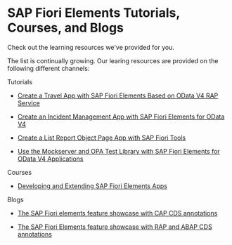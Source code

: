 <!-- loio7715a0167f4443d3a03751be3b3127d1 -->

# SAP Fiori Elements Tutorials, Courses, and Blogs

Check out the learning resources we've provided for you.

The list is continually growing. Our learing resources are provided on the following different channels:

Tutorials

-   [Create a Travel App with SAP Fiori Elements Based on OData V4 RAP Service](https://developers.sap.com/group.fiori-tools-odata-v4-travel.html)

-   [Create an Incident Management App with SAP Fiori Elements for OData V4](https://developers.sap.com/group.fiori-tools-odata-v4-incident.html)

-   [Create a List Report Object Page App with SAP Fiori Tools](https://developers.sap.com/group.fiori-tools-lrop.html)

-   [Use the Mockserver and OPA Test Library with SAP Fiori Elements for OData V4 Applications](https://developers.sap.com/group.fiori-elements-mockserver-opa.html)


Courses

-   [Developing and Extending SAP Fiori Elements Apps](https://open.sap.com/courses/fiori-ea1)


Blogs

-   [The SAP Fiori elements feature showcase with CAP CDS annotations](https://blogs.sap.com/2021/12/07/the-sap-fiori-elements-feature-showcase-with-cap-cds-annotations/)

-   [The SAP Fiori Elements feature showcase with RAP and ABAP CDS annotations](https://blogs.sap.com/2022/12/19/the-sap-fiori-elements-feature-showcase-with-rap-and-abap-cds-annotations/)


